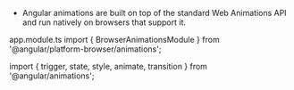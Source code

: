 * Angular animations are built on top of the standard Web Animations API and run natively on browsers that support it.

app.module.ts
import { BrowserAnimationsModule } from '@angular/platform-browser/animations';

import {
  trigger,
  state,
  style,
  animate,
  transition
} from '@angular/animations';

